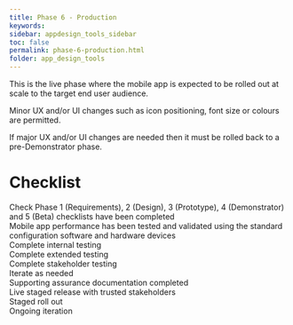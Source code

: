 ```yaml
---
title: Phase 6 - Production
keywords:
sidebar: appdesign_tools_sidebar
toc: false
permalink: phase-6-production.html
folder: app_design_tools 
---
```


This is the live phase where the mobile app is expected to be rolled out at scale to the target end user audience.

Minor UX and/or UI changes such as icon positioning, font size or colours are permitted.

If major UX and/or UI changes are needed then it must be rolled back to a pre-Demonstrator phase.


# Checklist

<p>
				<i class="far fa-square"></i> Check Phase 1 (Requirements), 2 (Design), 3 (Prototype), 4 (Demonstrator) and 5 (Beta) checklists have been completed<br>
				<i class="far fa-square"></i> Mobile app performance has been tested and validated using the standard configuration software and hardware devices<br>
				<i class="far fa-square"></i> Complete internal testing<br>
				<i class="far fa-square"></i> Complete extended testing<br>
				<i class="far fa-square"></i> Complete stakeholder testing<br>
				<i class="far fa-square"></i> Iterate as needed<br>
				<i class="far fa-square"></i> Supporting assurance documentation completed  <br>
				<i class="far fa-square"></i> Live staged release with trusted stakeholders<br>
				<i class="far fa-square"></i> Staged roll out<br>
				<i class="far fa-square"></i> Ongoing iteration
			</p>
